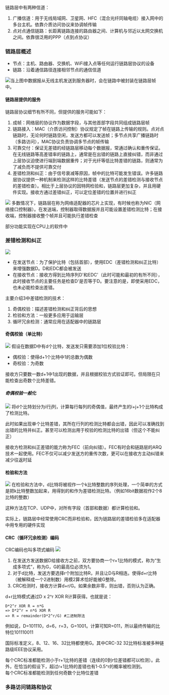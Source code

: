 
链路层中有两种信道：
1. 广播信道：用于无线局域网、卫星网、HFC（混合光纤同轴电缆）接入网中的多台主机。依靠介质访问协议来协调帧传输
2. 点对点通信链路：长距离链路连接的路由器之间、计算机与邻近以太网交换机之间。依靠很泛用的PPP（点到点协议）

### 链路层概述

- 节点：主机、路由器、交换机、WiFi接入点等任何运行链路层协议的设备
- 链路：沿着通信路径连接相邻节点的通信信道

![](pic/40b06e226df5bd63977ec509b41f250c.png)当上图中数据报从无线主机发送到服务器时，会在链路中被封装在链路层帧中。

#### 链路层提供的服务

链路层协议细节有所不同，但提供的服务可能如下：
1. 成帧：网络层的协议作为数据字段，与其他首部字段共同组成链路层帧
2. 链路接入：MAC（介质访问控制）协议规定了帧在链路上传输的规则。点对点链路时，无论何时链路空闲，发送方都可以发送帧；多节点共享广播链路时（多路访问），MAC协议负责协调多节点的帧传输
3. 可靠交付：保证无差错的经链路层移动每个数据报，常通过确认和重传保证。在无线链路等高差错率的链路上，通常是在出错的链路上直接纠错，而非通过上层协议迫使进行端到端数据重传；对于光纤等低比特差错的链路，则通常为了减负而不提供可靠交付
4. 差错检测和纠正：由于信号衰减等原因，帧中的比特可能发生错误。许多链路层协议提供一种机制来检测这样的比特差错（发送节点的差错检测与接收节点的差错检查）。相比于上层协议的因特网检验和，链路层更加复杂，并且用硬件实现。接收方通过差错纠正，可以定位差错的位置并进行纠正


![](pic/38e4fe127eb58e950c1cbd9d67b3dd4d.png)
多数情况下，链路层在称为网络适配器的芯片上实现，有时候也称为NIC（网络接口控制器）。在发送端，控制器取得数据报并且可能设置差错检测比特；在接收端，控制器接收整个帧并且可能执行差错检查

部分功能实现在CPU上的软件中

### 差错检测和纠正

![](pic/93cc4ec755900c02c41c5e992c9fd604.png)
- 在发送节点：为了保护比特（包括首部），使用EDC（差错检测和纠正比特）来增强数据D。D和EDC都会被发送
- 在接收节点：接收方得到比特序列D'和EDC'（此时可能和最初的有所不同），此时接收节点的主要任务是检查D'是否等于D。要注意的是，即使采用EDC，也未必能检查出差错。

主要介绍3中差错检测的技术：
1. 奇偶校验：描述差错检测和纠正背后的思想
2. 检验和方法：一般更多应用于运输层
3. 循环冗余检测：通常应用在适配器中的链路层

#### 奇偶校验（单比特）

![](pic/6b93da8df76eff804f2c0d85058b7e30.png)
假设在数据D中有d个比特，发送发只需要添加1位校验比特：
- 偶校验：使得d+1个比特中1的总数为偶数
- 奇校验：为奇数

接收方只要数一数d+1中1出现的数据，并且根据校验方式验证即可。但局限在只能检查出奇数个比特差错。

##### 奇偶校验一般化

![](pic/e21ce55c90543d842291d5069b6a7a5d.png)
将d个比特划分为i行j列，计算每行每列的奇偶值，最终产生的i+j+1个比特构成了检测比特。

此时如果出现单个比特差错，其所在行列的检测比特都会出错，因此可以准确找到出错的比特并纠正。甚至可以检测出用于校验的检测比特的出错（但这个不能纠正）

接收方检测和纠正差错的能力称为FEC（前向纠错）。FEC有时会和链路层的ARQ技术一起使用。FEC不仅可以减少发送方的重传次数，更可以在接收方主动纠错来减少往返时延

#### 检验和方法

![](pic/6b93da8df76eff804f2c0d85058b7e30.png)
在检验和方法中，d比特将被视作一个k比特整数的序列处理，一个简单的方式是把k比特整数加起来，用得到的和作为差错检测比特。（例如16bit数据视作2个8比特的整数）

这种方法在TCP、UDP中，对所有字段（首部和数据）都计算检验和。

实际上，链路层中经常使用CRC而非检验和，因为链路层的差错检验多在适配器中用专用的硬件实现

#### CRC（循环冗余检测）编码

CRC编码也叫多项式编码
![](pic/83a0a40f228aec3fc0a7e04bf71bf4e3.png)
1. 在发送方发送数据D给接收方之前，双方要协商一个r+1比特的模式，称为“生成多项式”，称为G，G的最高位必须为1。
2. 对于d比特，发送方要选择r个附加比特R，并且让D与R相连。使得d+r比特（被解释成一个2进制数）用模2算术恰好能被G整除。
3. CRC检测时，接收方计算d+r/G。如果余数非零，则出错，否则认为正确。

d+r比特模式通过D x 2^r XOR R计算获得。也就是说：  
```text
D*2^r XOR R = n*G
=> D*2^r = n*G XOR R
=> R = remainder(D*2^r/G) #二进制除法
```

例如说，D=101110，d=6，r=3，G=1001。计算可知R=011，所以最终传输的比特位101110011

国际标准定义，8、12、16、32比特都使用G。其中CRC-32 32比特标准被多种链路级IEEE协议采用。

每个CRC标准都能检测小于r+1比特的差错（连续的0到r位差错都可以检测）。此外，在恰当的假设下，超过r+1比特的差错也有1-0.5^r的概率被检测到。  
每个CRC标准都能检测到任何奇数个比特位差错

### 多路访问链路和协议

